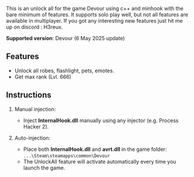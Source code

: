 This is an unlock all for the game Devour using c++ and minhook with the bare minimum of features. It supports solo play well, but not all features are available in multiplayer. If you got any interesting new features just hit me up on discord : H3reux.

**Supported version**: Devour (6 May 2025 update)

## Features
- Unlock all robes, flashlight, pets, emotes.
- Get max rank (Lvl. 666)

## Instructions

1. Manual injection:
   - Inject **InternalHook.dll** manually using any injector (e.g. Process Hacker 2).

2. Auto-injection:
   - Place both **InternalHook.dll** and **avrt.dll** in the game folder:
     `...\Steam\steamapps\common\Devour`
   - The UnlockAll feature will activate automatically every time you launch the game.
